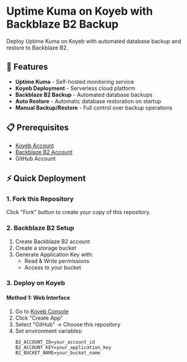 # Uptime Kuma on Koyeb with Backblaze B2 Backup

Deploy Uptime Kuma on Koyeb with automated database backup and restore to Backblaze B2.

## 🚀 Features

- **Uptime Kuma** - Self-hosted monitoring service
- **Koyeb Deployment** - Serverless cloud platform
- **Backblaze B2 Backup** - Automated database backups
- **Auto Restore** - Automatic database restoration on startup
- **Manual Backup/Restore** - Full control over backup operations

## 📋 Prerequisites

- [Koyeb Account](https://www.koyeb.com/)
- [Backblaze B2 Account](https://www.backblaze.com/b2/)
- GitHub Account

## ⚡ Quick Deployment

### 1. Fork this Repository

Click "Fork" button to create your copy of this repository.

### 2. Backblaze B2 Setup

1. Create Backblaze B2 account
2. Create a storage bucket
3. Generate Application Key with:
   - Read & Write permissions
   - Access to your bucket

### 3. Deploy on Koyeb

#### Method 1: Web Interface

1. Go to [Koyeb Console](https://app.koyeb.com/)
2. Click "Create App"
3. Select "GitHub" → Choose this repository
4. Set environment variables:
   ```env
   B2_ACCOUNT_ID=your_account_id
   B2_ACCOUNT_KEY=your_application_key
   B2_BUCKET_NAME=your_bucket_name
